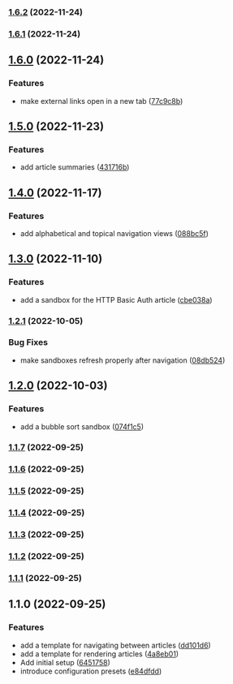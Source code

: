 

### [1.6.2](https://github.com/mstream/encyclopedia-of-software-engineering/compare/1.6.1...1.6.2) (2022-11-24)

### [1.6.1](https://github.com/mstream/encyclopedia-of-software-engineering/compare/1.6.0...1.6.1) (2022-11-24)

## [1.6.0](https://github.com/mstream/encyclopedia-of-software-engineering/compare/1.5.0...1.6.0) (2022-11-24)


### Features

* make external links open in a new tab ([77c9c8b](https://github.com/mstream/encyclopedia-of-software-engineering/commit/77c9c8bbb31841f12f701725b8f9bfbd182bea68))

## [1.5.0](https://github.com/mstream/encyclopedia-of-software-engineering/compare/1.4.0...1.5.0) (2022-11-23)


### Features

* add article summaries ([431716b](https://github.com/mstream/encyclopedia-of-software-engineering/commit/431716bf63c65890ba3d6f61f86852eaa14dfbbc))

## [1.4.0](https://github.com/mstream/encyclopedia-of-software-engineering/compare/1.3.0...1.4.0) (2022-11-17)


### Features

* add alphabetical and topical navigation views ([088bc5f](https://github.com/mstream/encyclopedia-of-software-engineering/commit/088bc5fc55da3be255ae989a2679e67c12ab5deb))

## [1.3.0](https://github.com/mstream/encyclopedia-of-software-engineering/compare/1.2.1...1.3.0) (2022-11-10)


### Features

* add a sandbox for the HTTP Basic Auth article ([cbe038a](https://github.com/mstream/encyclopedia-of-software-engineering/commit/cbe038a4ee67922793228db7d954e46131812879))

### [1.2.1](https://github.com/mstream/encyclopedia-of-software-engineering/compare/1.2.0...1.2.1) (2022-10-05)


### Bug Fixes

* make sandboxes refresh properly after navigation ([08db524](https://github.com/mstream/encyclopedia-of-software-engineering/commit/08db524c84d376070e9175d55e13b344477159f8))

## [1.2.0](https://github.com/mstream/encyclopedia-of-software-engineering/compare/1.1.7...1.2.0) (2022-10-03)


### Features

* add a bubble sort sandbox ([074f1c5](https://github.com/mstream/encyclopedia-of-software-engineering/commit/074f1c57cc5dad584649cdc2ef977b8798e26f07))

### [1.1.7](https://github.com/mstream/encyclopedia-of-software-engineering/compare/1.1.6...1.1.7) (2022-09-25)

### [1.1.6](https://github.com/mstream/encyclopedia-of-software-engineering/compare/1.1.5...1.1.6) (2022-09-25)

### [1.1.5](https://github.com/mstream/encyclopedia-of-software-engineering/compare/1.1.4...1.1.5) (2022-09-25)

### [1.1.4](https://github.com/mstream/encyclopedia-of-software-engineering/compare/1.1.3...1.1.4) (2022-09-25)

### [1.1.3](https://github.com/mstream/encyclopedia-of-software-engineering/compare/1.1.2...1.1.3) (2022-09-25)

### [1.1.2](https://github.com/mstream/encyclopedia-of-software-engineering/compare/1.1.1...1.1.2) (2022-09-25)

### [1.1.1](https://github.com/mstream/encyclopedia-of-software-engineering/compare/1.1.0...1.1.1) (2022-09-25)

## 1.1.0 (2022-09-25)


### Features

* add a template for navigating between articles ([dd101d6](https://github.com/mstream/encyclopedia-of-software-engineering/commit/dd101d6b0fe0ef75fba6638ad737201d824ea28f))
* add a template for rendering articles ([4a8eb01](https://github.com/mstream/encyclopedia-of-software-engineering/commit/4a8eb01c7bba20554be7b0e807a686ead499dd2f))
* Add initial setup ([6451758](https://github.com/mstream/encyclopedia-of-software-engineering/commit/64517586057276875f6c6d651eac790b4ac9534e))
* introduce configuration presets ([e84dfdd](https://github.com/mstream/encyclopedia-of-software-engineering/commit/e84dfddf852a7f671758873137682b14c251db2f))